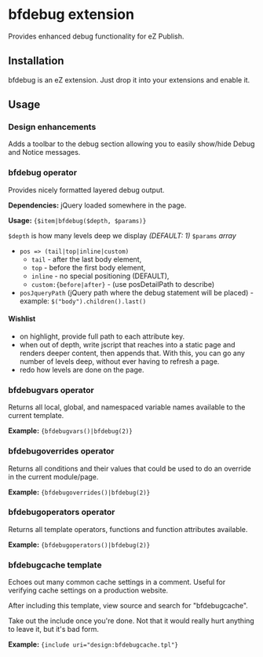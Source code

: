 bfdebug extension
=================

Provides enhanced debug functionality for eZ Publish.


Installation
-----

bfdebug is an eZ extension. Just drop it into your extensions and enable it.

Usage
--------

### Design enhancements

Adds a toolbar to the debug section allowing you to easily show/hide Debug and Notice messages.

### bfdebug operator

Provides nicely formatted layered debug output.

**Dependencies:** jQuery loaded somewhere in the page.

**Usage:** `{$item|bfdebug($depth, $params)}`

`$depth` is how many levels deep we display *(DEFAULT: 1)*
`$params` *array*

* `pos => (tail|top|inline|custom)`
  * `tail` - after the last body element, 
  * `top` - before the first body element,
  * `inline` - no special positioning (DEFAULT),
  * `custom:{before|after}` - (use posDetailPath to describe)
* `posJqueryPath` (jQuery path where the debug statement will be placed) - example: `$("body").children().last()`
 
#### Wishlist
* on highlight, provide full path to each attribute key.
* when out of depth, write jscript that reaches into a static page and renders deeper content, then appends that. With this, you can go any number of levels deep, without ever having to refresh a page.
* redo how levels are done on the page.


### bfdebugvars operator

Returns all local, global, and namespaced variable names available to the current template.

**Example:** `{bfdebugvars()|bfdebug(2)}`


### bfdebugoverrides operator

Returns all conditions and their values that could be used to do an override in the current module/page.

**Example:** `{bfdebugoverrides()|bfdebug(2)}`


### bfdebugoperators operator

Returns all template operators, functions and function attributes available.

**Example:** `{bfdebugoperators()|bfdebug(2)}`


### bfdebugcache template

Echoes out many common cache settings in a comment. Useful for verifying cache settings on a production website.

After including this template, view source and search for "bfdebugcache".

Take out the include once you're done. Not that it would really hurt anything to leave it, but it's bad form.

**Example:** `{include uri="design:bfdebugcache.tpl"}`
